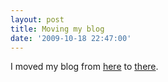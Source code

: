 ```yaml
---
layout: post
title: Moving my blog
date: '2009-10-18 22:47:00'
---
```


I moved my blog from <a href="http://geekyogre.com">here</a> to <a href="http://geekyogre.com">there</a>.